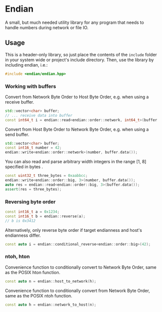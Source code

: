 # Endian

A small, but much needed utility library for any program that needs to handle numbers during network or file IO.

## Usage

This is a header-only library, so just place the contents of the `include` folder in your system wide or project's include directory. Then, use the library by including endian, i.e.:
```c++
#include <endian/endian.hpp>
```

### Working with buffers

Convert from Network Byte Order to Host Byte Order, e.g. when using a receive buffer.
```c++
std::vector<char> buffer;
// ... receive data into buffer
const int64_t i = endian::read<endian::order::network, int64_t>(buffer.data());
```

Convert from Host Byte Order to Network Byte Order, e.g. when using a send buffer.
```c++
std::vector<char> buffer;
const int16_t number = 42; 
endian::write<endian::order::network>(number, buffer.data());
```

You can also read and parse arbitrary width integers in the range [1, 8] specified in bytes .
```c++
const uint32_t three_bytes = 0xaabbcc;
endian::write<endian::order::big, 3>(number, buffer.data());
auto res = endian::read<endian::order::big, 3>(buffer.data());
assert(res = three_bytes);
```

### Reversing byte order

```c++
const int16_t a = 0x1234; 
const int16_t b = endian::reverse(a);
// b is 0x3412
```

Alternatively, only reverse byte order if target endianness and host's endianness differ.
```c++
const auto i = endian::conditional_reverse<endian::order::big>(42);
```

### ntoh, hton

Convenience function to conditionally convert to Network Byte Order, same as the POSIX hton function.
```c++
const auto n = endian::host_to_network(h);
```

Convenience function to conditionally convert from Network Byte Order, same as the POSIX ntoh function.
```c++
const auto h = endian::network_to_host(n);
```
